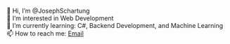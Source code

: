 👋 Hi, I’m @JosephSchartung  
👀 I’m interested in Web Development  
🌱 I’m currently learning: C#, Backend Development, and Machine Learning  
📫 How to reach me: [Email](mailto:joseph.schartung@gmail.com)  
